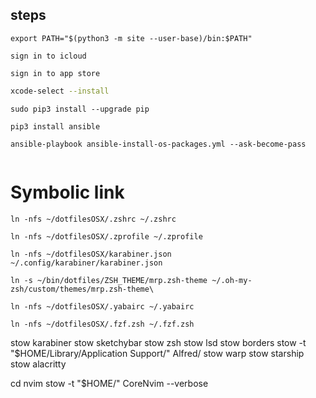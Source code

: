 ## steps

```
export PATH="$(python3 -m site --user-base)/bin:$PATH"
```

```
sign in to icloud
```

```
sign in to app store
```

```bash
xcode-select --install
```

```
sudo pip3 install --upgrade pip
```

```
pip3 install ansible
```

```
ansible-playbook ansible-install-os-packages.yml --ask-become-pass

```

```

```

# Symbolic link

`ln -nfs ~/dotfilesOSX/.zshrc ~/.zshrc`

`ln -nfs ~/dotfilesOSX/.zprofile ~/.zprofile`

`ln -nfs ~/dotfilesOSX/karabiner.json ~/.config/karabiner/karabiner.json`

`ln -s ~/bin/dotfiles/ZSH_THEME/mrp.zsh-theme ~/.oh-my-zsh/custom/themes/mrp.zsh-theme\`

`ln -nfs ~/dotfilesOSX/.yabairc ~/.yabairc`

`ln -nfs ~/dotfilesOSX/.fzf.zsh ~/.fzf.zsh`

stow karabiner
stow sketchybar
stow zsh
stow lsd
stow borders
stow -t "$HOME/Library/Application Support/" Alfred/
stow warp
stow starship
stow alacritty

cd nvim
stow -t "$HOME/" CoreNvim --verbose 